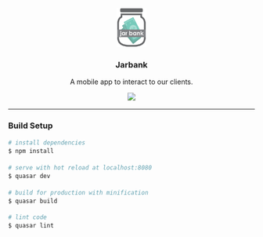 <p align="center">
  <img src="src/assets/logo-transparent.png?v=1" width="60" />
  <h3 align="center">Jarbank</h3>
  <p align="center">A mobile app to interact to our clients.</p>

  <p align="center">
  <a href="http://standardjs.com/">
    <img src="https://img.shields.io/badge/code%20style-standard-brightgreen.svg">
  </a>
  </p>
</p>

---

### Build Setup

``` bash
# install dependencies
$ npm install

# serve with hot reload at localhost:8080
$ quasar dev

# build for production with minification
$ quasar build

# lint code
$ quasar lint
```
